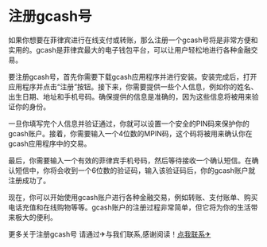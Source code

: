 # 注册gcash号

如果你想要在菲律宾进行在线支付或转账，那么注册一个gcash号将是非常方便和实用的。gcash是菲律宾最大的电子钱包平台，可以让用户轻松地进行各种金融交易。

要注册gcash号，首先你需要下载gcash应用程序并进行安装。安装完成后，打开应用程序并点击“注册”按钮。接下来，你需要提供一些个人信息，例如你的姓名、出生日期、地址和手机号码。确保提供的信息是准确的，因为这些信息将被用来验证你的身份。

一旦你填写完个人信息并验证通过，你就可以设置一个安全的PIN码来保护你的gcash账户。接着，你需要输入一个4位数的MPIN码，这个码将被用来确认你在gcash应用程序中的交易。

最后，你需要输入一个有效的菲律宾手机号码，然后等待接收一个确认短信。在确认短信中，你将会收到一个6位数的验证码，输入该验证码后，你的gcash账户就注册成功了。

现在，你可以开始使用gcash账户进行各种金融交易，例如转账、支付账单、购买电话充值和在线购物等等。gcash账户的注册过程非常简单，但它将为你的生活带来极大的便利。

更多关于注册gcash号 请通过✈与我们联系,感谢阅读！[点我联系✈](https://pro.G208.com)